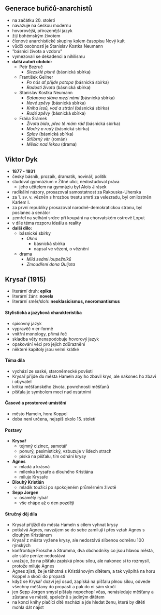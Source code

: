## Generace buřičů-anarchistů
- na začátku 20. století
- navazuje na českou modernu
- hovorovější, přirozenější jazyk
- žijí bohémským životem
- členové anarchistické skupiny kolem časopisu Nový kult
- vůdčí osobností je Stanislav Kostka Neumann
- "básníci života a vzdoru"
- vymezovali se dekadenci a nihilismu
- **další autoři období:**
	- Petr Bezruč
		- *Slezsklé písně* (básnická sbírka)
	- František Gellner
		- *Po nás ať přijde potopa* (básnická sbírka)
		- *Radosti života* (básnická sbírka)
	- Stanislav Kostka Neumann
		- *Satanova sláva mezi námi* (básnická sbírka)
		- *Nové zpěvy* (básnická sbírka)
		- *Kniha lesů, vod a strání* (básnická sbírka)
		- *Rudé zpěvy* (básnická sbírka)
	- Fráňa Šrámek
		- *Života bído, přec tě mám rád* (básnická sbírka)
		- *Modrý a rudý* (básnická sbírka)
		- *Splav* (básnická sbírka)
		- *Stříbrný vítr* (román)
		- *Měsíc nad řekou* (drama)

## Viktor Dyk
- **1877 - 1931**
- český básník, prozaik, dramatik, novinář, politik
- studoval gymnázium v Žitné ulici, nedostudoval práva
	- jeho učitelem na gymnáziu byl Alois Jirásek
- radikální názory, prosazoval samostatnost za Rakouska-Uherska
- za 1. sv. v. vězněn s hrozbou trestu smrti za velezradu, byl omilostněn Karlem I.
- za první republiky prosazoval narodně-demokratickou stranu, byl poslanec a senátor
- zemřel na selhání srdce při koupání na chorvatském ostrově Loput
- v díle téma rozporu ideálu a reality
- **další dílo:**
	- básnické sbírky
		- *Okno*
			- básnická sbírka
			- napsal ve vězení, o věznění
	- drama
		- *Milá sedmi loupežníků*
		- *Zmoudření dona Quijota*

## Krysař (1915)
- literární druh: **epika**
- literární žánr: **novela**
- literární směr/sloh: **neoklasicismus, neoromantismus**

#### Stylistická a jazyková charakteristika
- spisovný jazyk
- vypravěč v er-formě
- vnitřní monology, přímá řeč
- skladba věty nenapodobuje hovorový jazyk
- opakování věci pro jejich zdůraznění
- některé kapitoly jsou velmi krátké

#### Téma díla
- vychází ze saské, staroněmecké pověsti
- Krysař přijde do města Hameln aby ho zbavil krys, ale nakonec ho zbaví i obyvatel
- kritka měšťanského života, povrchnosti měšťanů
- píšťala je symbolem moci nad ostatními

#### Časové a prostorové umístění
- město Hameln, hora Koppel
- doba není určena, nejspíš okolo 15. století

#### Postavy
- **Krysař**
	- tejmný cizinec, samotář
	- ponurý, pesimistický, vzbuzuje v lidech strach
	- píská na píšťalu, tím odhání krysy
- **Agnes**
	- mladá a krásná
	- milenka krysaře a dlouhého Kristiána
	- miluje Krysaře
- **Dlouhý Kristián**
	- mladík toužící po spokojeném průměrném životě
- **Sepp Jorgen**
	- osamělý rybář
	- vše chápe až o den později

#### Stručný děj díla
- Krysař přijíždí do města Hameln s cílem vyhnat krysy
- potkává Agnes, navzájem se do sebe zamilují i přes vztah Agnes s dlouhým Kristiánem
- Krysař z města vyžene krysy, ale nedostává slíbenou odměnu 100 rýnských
- konfrontuje Frosche a Strumma, dva obchodníky co jsou hlavou města, ale stále peníze nedostává
- uvažuje, že na píšťalu zapíská plnou silou, ale nakonec si to rozmyslí, protože miluje Agnes
- Agnes zjistí, že je těhotná s Kristiánovým dítětem, a tak vyšplhá na horu Koppel a skočí do propasti
- když se Krysař dozví její osud, zapíská na píšťalu plnou silou, odvede všechny měšťany do propasti a pak do ni sám skočí
- jen Sepp Jorgen smysl píšťaly nepochopí včas, nenásleduje měšťany a zůstane ve městě, společně s jediným dítětem
- na konci knihy plačící dítě nachází a jde hledat ženu, která by dítěti mohla dát najíst